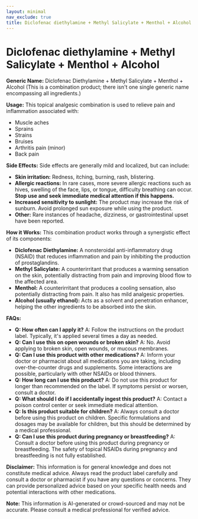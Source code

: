 ```yaml
---
layout: minimal
nav_exclude: true
title: Diclofenac diethylamine + Methyl Salicylate + Menthol + Alcohol
---
```


# Diclofenac diethylamine + Methyl Salicylate + Menthol + Alcohol

**Generic Name:** Diclofenac Diethylamine + Methyl Salicylate + Menthol + Alcohol (This is a combination product; there isn't one single generic name encompassing all ingredients.)


**Usage:** This topical analgesic combination is used to relieve pain and inflammation associated with:

* Muscle aches
* Sprains
* Strains
* Bruises
* Arthritis pain (minor)
* Back pain


**Side Effects:**  Side effects are generally mild and localized, but can include:

* **Skin irritation:** Redness, itching, burning, rash, blistering.
* **Allergic reactions:**  In rare cases, more severe allergic reactions such as hives, swelling of the face, lips, or tongue, difficulty breathing can occur.  **Stop use and seek immediate medical attention if this happens.**
* **Increased sensitivity to sunlight:**  The product may increase the risk of sunburn. Avoid prolonged sun exposure while using the product.
* **Other:**  Rare instances of headache, dizziness, or gastrointestinal upset have been reported.


**How it Works:**  This combination product works through a synergistic effect of its components:

* **Diclofenac Diethylamine:** A nonsteroidal anti-inflammatory drug (NSAID) that reduces inflammation and pain by inhibiting the production of prostaglandins.
* **Methyl Salicylate:**  A counterirritant that produces a warming sensation on the skin, potentially distracting from pain and improving blood flow to the affected area.
* **Menthol:** A counterirritant that produces a cooling sensation, also potentially distracting from pain.  It also has mild analgesic properties.
* **Alcohol (usually ethanol):** Acts as a solvent and penetration enhancer, helping the other ingredients to be absorbed into the skin.


**FAQs:**

* **Q: How often can I apply it?** A: Follow the instructions on the product label.  Typically, it's applied several times a day as needed.
* **Q: Can I use this on open wounds or broken skin?** A: No. Avoid applying to broken skin, open wounds, or mucous membranes.
* **Q: Can I use this product with other medications?** A:  Inform your doctor or pharmacist about all medications you are taking, including over-the-counter drugs and supplements. Some interactions are possible, particularly with other NSAIDs or blood thinners.
* **Q: How long can I use this product?** A:  Do not use this product for longer than recommended on the label. If symptoms persist or worsen, consult a doctor.
* **Q: What should I do if I accidentally ingest this product?** A:  Contact a poison control center or seek immediate medical attention.
* **Q: Is this product suitable for children?** A:  Always consult a doctor before using this product on children.  Specific formulations and dosages may be available for children, but this should be determined by a medical professional.
* **Q: Can I use this product during pregnancy or breastfeeding?** A: Consult a doctor before using this product during pregnancy or breastfeeding.  The safety of topical NSAIDs during pregnancy and breastfeeding is not fully established.


**Disclaimer:** This information is for general knowledge and does not constitute medical advice.  Always read the product label carefully and consult a doctor or pharmacist if you have any questions or concerns.  They can provide personalized advice based on your specific health needs and potential interactions with other medications.


**Note:** This information is AI-generated or crowd-sourced and may not be accurate. Please consult a medical professional for verified advice.